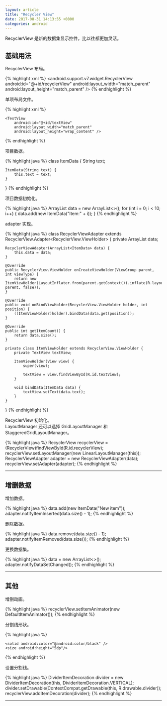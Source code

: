 ```yaml
---
layout: article
title: "Recycler View"
date: 2017-08-31 14:13:55 +0800
categories: android
---
```


RecyclerView 是新的数据集显示控件，比以往都更加灵活。

## 基础用法

RecyclerView 布局。

{% highlight xml %}
<android.support.v7.widget.RecyclerView
    android:id="@+id/recyclerView"
    android:layout_width="match_parent"
    android:layout_height="match_parent" />
{% endhighlight %}

单项布局文件。

{% highlight xml %}
<?xml version="1.0" encoding="utf-8"?>
<LinearLayout
    xmlns:android="http://schemas.android.com/apk/res/android"
    android:orientation="vertical"
    android:layout_width="match_parent"
    android:layout_height="100dp">

    <TextView
        android:id="@+id/textView"
        android:layout_width="match_parent"
        android:layout_height="wrap_content" />

</LinearLayout>
{% endhighlight %}

项目数据。

{% highlight java %}
class ItemData {
    String text;

    ItemData(String text) {
        this.text = text;
    }
}
{% endhighlight %}

项目数据初始化。

{% highlight java %}
ArrayList<ItemData> data = new ArrayList<>();
for (int i = 0; i < 10; i++) {
    data.add(new ItemData("Item:" + i));
}
{% endhighlight %}

adapter 实现。

{% highlight java %}
class RecyclerViewAdapter extends RecyclerView.Adapter<RecyclerView.ViewHolder> {
    private ArrayList<ItemData> data;

    RecyclerViewAdapter(ArrayList<ItemData> data) {
        this.data = data;
    }

    @Override
    public RecyclerView.ViewHolder onCreateViewHolder(ViewGroup parent, int viewType) {
        return new ItemViewHolder(LayoutInflater.from(parent.getContext()).inflate(R.layout.layout_item, parent, false));
    }

    @Override
    public void onBindViewHolder(RecyclerView.ViewHolder holder, int position) {
        ((ItemViewHolder)holder).bindData(data.get(position));
    }

    @Override
    public int getItemCount() {
        return data.size();
    }

    private class ItemViewHolder extends RecyclerView.ViewHolder {
        private TextView textView;

        ItemViewHolder(View view) {
            super(view);

            textView = view.findViewById(R.id.textView);
        }

        void bindData(ItemData data) {
            textView.setText(data.text);
        }
    }
}
{% endhighlight %}

RecyclerView 初始化。<br>
LayoutManager 还可以选择 GridLayoutManager 和 StaggeredGridLayoutManager。

{% highlight java %}
RecyclerView recyclerView = (RecyclerView)findViewById(R.id.recyclerView);
recyclerView.setLayoutManager(new LinearLayoutManager(this));
RecyclerViewAdapter adapter = new RecyclerViewAdapter(data);
recyclerView.setAdapter(adapter);
{% endhighlight %}

---

## 增删数据

增加数据。

{% highlight java %}
data.add(new ItemData("New item"));
adapter.notifyItemInserted(data.size() - 1);
{% endhighlight %}

删除数据。

{% highlight java %}
data.remove(data.size() - 1);
adapter.notifyItemRemoved(data.size());
{% endhighlight %}

更换数据集。

{% highlight java %}
data = new ArrayList<>();
adapter.notifyDataSetChanged();
{% endhighlight %}

---

## 其他

增删动画。

{% highlight java %}
recyclerView.setItemAnimator(new DefaultItemAnimator());
{% endhighlight %}

分割线形状。

{% highlight java %}
<?xml version="1.0" encoding="utf-8"?>
<shape
    xmlns:android="http://schemas.android.com/apk/res/android"
    android:shape="rectangle" >

    <solid android:color="@android:color/black" />
    <size android:height="5dp"/>

</shape>
{% endhighlight %}

设置分割线。

{% highlight java %}
DividerItemDecoration divider = new DividerItemDecoration(this, DividerItemDecoration.VERTICAL);
divider.setDrawable(ContextCompat.getDrawable(this, R.drawable.divider));
recyclerView.addItemDecoration(divider);
{% endhighlight %}

---
